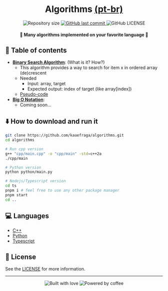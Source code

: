 <h1 align="center">
  Algorithms
  <a
    href="https://github.com/kauefraga/algorithms/tree/main/pt-br"
  >
    (pt-br)
  </a>
</h1>

<p align="center">
  <img
    alt="Repository size"
    src="https://img.shields.io/github/repo-size/kauefraga/algorithms.svg"
  />
  <a href="https://github.com/kauefraga/algorithms/commits/main">
    <img
      alt="GitHub last commit"
      src="https://img.shields.io/github/last-commit/kauefraga/algorithms.svg"
    />
  </a>
  <img
    alt="GitHub LICENSE"
    src="https://img.shields.io/github/license/kauefraga/algorithms.svg"
  />
</p>

<h4 align="center">💫 Many algorithms implemented on your favorite language 💫</h4>

## 📝 Table of contents
- [**Binary Search Algorithm**](https://en.wikipedia.org/wiki/Binary_search_algorithm): (What is it? How?)
  - This algorithm provides a way to search for item x in ordered array (de)crescent
  - Needed
    - Input: array, target
    - Expected output: index of target (like array[index])
  - [Pseudo-code](https://github.com/kauefraga/algorithms/blob/main/pseudo-codes/BinarySearch.md)
- [**Big O Notation**](https://www.bigocheatsheet.com):
  - Coming soon...

## ⬇️ How to download and run it
```bash
git clone https://github.com/kauefraga/algorithms.git
cd algorithms

# Run cpp version
g++ "cpp/main.cpp" -o "cpp/main" -std=c++2a
./cpp/main

# Python version
python python/main.py

# Nodejs/Typescript version
cd ts
pnpm i # feel free to use any other package manager
pnpm start
cd ..
```

## 💻 Languages
- [C++](https://en.wikipedia.org/wiki/C++)
- [Python](https://python.org)
- [Typescript](https://www.typescriptlang.org)

## 📝 License

See the [LICENSE](https://github.com/kauefraga/algorithms/blob/main/LICENSE) for more information.

---
<div align="center" display="flex">
  <img alt="Built with love" src="https://forthebadge.com/images/badges/built-with-love.svg">
  <img alt="Powered by coffee" src="https://forthebadge.com/images/badges/powered-by-coffee.svg">
</div>
